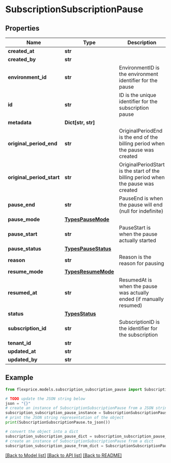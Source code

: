 # SubscriptionSubscriptionPause


## Properties

Name | Type | Description | Notes
------------ | ------------- | ------------- | -------------
**created_at** | **str** |  | [optional] 
**created_by** | **str** |  | [optional] 
**environment_id** | **str** | EnvironmentID is the environment identifier for the pause | [optional] 
**id** | **str** | ID is the unique identifier for the subscription pause | [optional] 
**metadata** | **Dict[str, str]** |  | [optional] 
**original_period_end** | **str** | OriginalPeriodEnd is the end of the billing period when the pause was created | [optional] 
**original_period_start** | **str** | OriginalPeriodStart is the start of the billing period when the pause was created | [optional] 
**pause_end** | **str** | PauseEnd is when the pause will end (null for indefinite) | [optional] 
**pause_mode** | [**TypesPauseMode**](TypesPauseMode.md) |  | [optional] 
**pause_start** | **str** | PauseStart is when the pause actually started | [optional] 
**pause_status** | [**TypesPauseStatus**](TypesPauseStatus.md) |  | [optional] 
**reason** | **str** | Reason is the reason for pausing | [optional] 
**resume_mode** | [**TypesResumeMode**](TypesResumeMode.md) |  | [optional] 
**resumed_at** | **str** | ResumedAt is when the pause was actually ended (if manually resumed) | [optional] 
**status** | [**TypesStatus**](TypesStatus.md) |  | [optional] 
**subscription_id** | **str** | SubscriptionID is the identifier for the subscription | [optional] 
**tenant_id** | **str** |  | [optional] 
**updated_at** | **str** |  | [optional] 
**updated_by** | **str** |  | [optional] 

## Example

```python
from flexprice.models.subscription_subscription_pause import SubscriptionSubscriptionPause

# TODO update the JSON string below
json = "{}"
# create an instance of SubscriptionSubscriptionPause from a JSON string
subscription_subscription_pause_instance = SubscriptionSubscriptionPause.from_json(json)
# print the JSON string representation of the object
print(SubscriptionSubscriptionPause.to_json())

# convert the object into a dict
subscription_subscription_pause_dict = subscription_subscription_pause_instance.to_dict()
# create an instance of SubscriptionSubscriptionPause from a dict
subscription_subscription_pause_from_dict = SubscriptionSubscriptionPause.from_dict(subscription_subscription_pause_dict)
```
[[Back to Model list]](../README.md#documentation-for-models) [[Back to API list]](../README.md#documentation-for-api-endpoints) [[Back to README]](../README.md)


